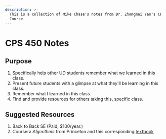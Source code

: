 ```yaml
---
description: >-
  This is a collection of Mike Chase's notes from Dr. Zhongmei Yao's CPS 450
  Course.
---
```


# CPS 450 Notes

## Purpose

1. Specifically help other UD students remember what we learned in this class.
2. Present future students with a glimpse at what they'll be learning in this class.
3. Remember what I learned in this class.
4. Find and provide resources for others taking this, specific class.

## Suggested Resources

1. Back to Back SE \(Paid, $100/year.\)
2. Coursera _Algorithms_ from Princeton and this corresponding [textbook](https://algs4.cs.princeton.edu/home/)

